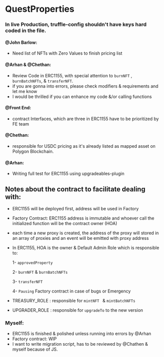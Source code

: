# QuestProperties

### In live Production, truffle-config shouldn't have keys hard coded in the file.

#### @John Barlow:
 - Need list of NFTs with Zero Values to finish pricing list 


#### @Arhan & @Chethan:
- Review Code in ERC1155, with special attention to `burnNFT` , `burnBatchNFTs`, & `transferNFT`.
- if you are gonna into errors, please check modifiers & requirements and let me know
- I would be thrilled if you can enhance my code &/or calling functions

####  @Front End:
- contract Interfaces, which are three in ERC1155 have to be prioritized by FE team

#### @Chethan:
- responsible for USDC pricing as it's already listed as mapped asset on Polygon Blockchain.

#### @Arhan:
- Writing full test for ERC1155 using upgradeables-plugin


</P> 

## Notes about the contract to facilitate dealing with:

* ERC1155 will be deployed first, address will be used in Factory
* Factory Contract: ERC1155 address is immutable and whoever call the initialized function will be the contract owner (HOA)
* each time a new proxy is created, the address of the proxy will stored in an array of proxies and an event will be emitted with proxy address
* In ERC1155, HOA is the owner & Default Admin Role which is responsible to:
    
    1- `approvedProperty`

    2- `burnNFT` & `burnBatchNFTs`

    3- `transferNFT`

    4- `Pausing` Factory contract in case of bugs or Emergency

* TREASURY_ROLE : responsible for `mintNFT ` & `mintBatchNFTs`

* UPGRADER_ROLE : responsible for `upgradeTo` to the new version

<P>

### Myself:
- ERC1155 is finished & polished unless running into errors by @Arhan
- Factory contract: WIP
- I want to write migration script, has to be reviewed by @Chathen & myself because of JS.


